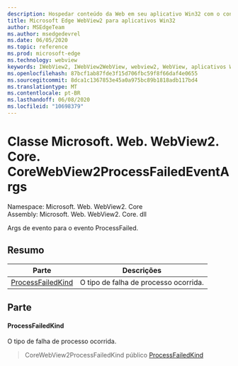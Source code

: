 ```yaml
---
description: Hospedar conteúdo da Web em seu aplicativo Win32 com o controle WebView2 do Microsoft Edge
title: Microsoft Edge WebView2 para aplicativos Win32
author: MSEdgeTeam
ms.author: msedgedevrel
ms.date: 06/05/2020
ms.topic: reference
ms.prod: microsoft-edge
ms.technology: webview
keywords: IWebView2, IWebView2WebView, webview2, WebView, aplicativos Win32, Win32, Edge, ICoreWebView2, ICoreWebView2Controller, controle do navegador, HTML Edge
ms.openlocfilehash: 87bcf1ab87fde3f15d706fbc59f8f66daf4e0655
ms.sourcegitcommit: 8dca1c1367853e45a0a975bc89b1818adb117bd4
ms.translationtype: MT
ms.contentlocale: pt-BR
ms.lasthandoff: 06/08/2020
ms.locfileid: "10698379"
---
```

# Classe Microsoft. Web. WebView2. Core. CoreWebView2ProcessFailedEventArgs 

Namespace: Microsoft. Web. WebView2. Core \
Assembly: Microsoft. Web. WebView2. Core. dll

Args de evento para o evento ProcessFailed.

## Resumo

 Parte                        | Descrições
--------------------------------|---------------------------------------------
[ProcessFailedKind](#processfailedkind) | O tipo de falha de processo ocorrida.

## Parte

#### ProcessFailedKind 

O tipo de falha de processo ocorrida.

> CoreWebView2ProcessFailedKind público [ProcessFailedKind](#processfailedkind)

